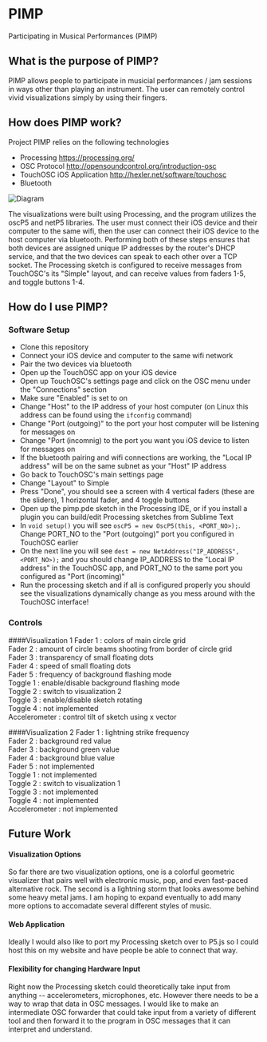 # PIMP
Participating in Musical Performances (PIMP)

## What is the purpose of PIMP?
PIMP allows people to participate in musicial performances / jam sessions in ways other than playing an instrument. The user can remotely control vivid visualizations simply by using their fingers. 

## How does PIMP work?
Project PIMP relies on the following technologies
*  Processing https://processing.org/
*  OSC Protocol http://opensoundcontrol.org/introduction-osc
*  TouchOSC iOS Application http://hexler.net/software/touchosc
*  Bluetooth

![Diagram](http://s14.postimg.org/ya4qdgqfl/Blank_Flowchart_New_Page.png)

The visualizations were built using Processing, and the program utilizes the oscP5 and netP5 libraries. The user must connect their iOS device and their computer to the same wifi, then the user can connect their iOS device to the host computer via bluetooth. Performing both of these steps ensures that both devices are assigned unique IP addresses by the router's DHCP service, and that the two devices can speak to each other over a TCP socket. The Processing sketch is configured to receive messages from TouchOSC's its "Simple" layout, and can receive values from faders 1-5, and toggle buttons 1-4.

## How do I use PIMP?
### Software Setup
* Clone this repository
* Connect your iOS device and computer to the same wifi network
* Pair the two devices via bluetooth
* Open up the TouchOSC app on your iOS device
* Open up TouchOSC's settings page and click on the OSC menu under the "Connections" section
* Make sure "Enabled" is set to on
* Change "Host" to the IP address of your host computer (on Linux this address can be found using the `ifconfig` command)
* Change "Port (outgoing)" to the port your host computer will be listening for messages on
* Change "Port (incomnig) to the port you want you iOS device to listen for messages on
* If the bluetooth pairing and wifi connections are working, the "Local IP address" will be on the same subnet as your "Host" IP address
* Go back to TouchOSC's main settings page
* Change "Layout" to Simple
* Press "Done", you should see a screen with 4 vertical faders (these are the sliders), 1 horizontal fader, and 4 toggle buttons
* Open up the pimp.pde sketch in the Processing IDE, or if you install a plugin you can build/edit Processing sketches from Sublime Text
* In `void setup()` you will see `oscP5 = new OscP5(this, <PORT_NO>);`. Change PORT_NO to the "Port (outgoing)" port you configured in TouchOSC earlier
* On the next line you will see `dest = new NetAddress("IP_ADDRESS", <PORT_NO>);` and you should change IP_ADDRESS to the "Local IP address" in the TouchOSC app, and PORT_NO to the same port you configured as "Port (incoming)"
* Run the processing sketch and if all is configured properly you should see the visualizations dynamically change as you mess around with the TouchOSC interface!

### Controls
####Visualization 1
Fader 1 : colors of main circle grid  
Fader 2 : amount of circle beams shooting from border of circle grid  
Fader 3 : transparency of small floating dots  
Fader 4 : speed of small floating dots  
Fader 5 : frequency of background flashing mode  
Toggle 1 : enable/disable background flashing mode  
Toggle 2 : switch to visualization 2  
Toggle 3 : enable/disable sketch rotating  
Toggle 4 : not implemented  
Accelerometer : control tilt of sketch using x vector  

####Visualization 2
Fader 1 : lightning strike frequency  
Fader 2 : background red value  
Fader 3 : background green value  
Fader 4 : background blue value  
Fader 5 : not implemented  
Toggle 1 : not implemented  
Toggle 2 : switch to visualization 1  
Toggle 3 : not implemented  
Toggle 4 : not implemented  
Accelerometer : not implemented  

## Future Work
#### Visualization Options
So far there are two visualization options, one is a colorful geometric visualizer that pairs well with electronic music, pop, and even fast-paced alternative rock. The second is a lightning storm that looks awesome behind some heavy metal jams. I am hoping to expand eventually to add many more options to accomadate several different styles of music.
#### Web Application
Ideally I would also like to port my Processing sketch over to P5.js so I could host this on my website and have people be able to connect that way.
#### Flexibility for changing Hardware Input
Right now the Processing sketch could theoretically take input from anything -- accelerometers, microphones, etc. However there needs to be a way to wrap that data in OSC messages. I would like to make an intermediate OSC forwarder that could take input from a variety of different tool and then forward it to the program in OSC messages that it can interpret and understand.
